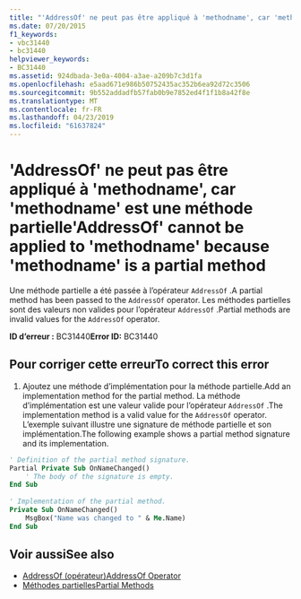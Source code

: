 ```yaml
---
title: "'AddressOf' ne peut pas être appliqué à 'methodname', car 'methodname' est une méthode partielle"
ms.date: 07/20/2015
f1_keywords:
- vbc31440
- bc31440
helpviewer_keywords:
- BC31440
ms.assetid: 924dbada-3e0a-4004-a3ae-a209b7c3d1fa
ms.openlocfilehash: e5aad671e986b50752435ac352b6ea92d72c3506
ms.sourcegitcommit: 9b552addadfb57fab0b9e7852ed4f1f1b8a42f8e
ms.translationtype: MT
ms.contentlocale: fr-FR
ms.lasthandoff: 04/23/2019
ms.locfileid: "61637824"
---
```

# <a name="addressof-cannot-be-applied-to-methodname-because-methodname-is-a-partial-method"></a><span data-ttu-id="b58a2-102">'AddressOf' ne peut pas être appliqué à 'methodname', car 'methodname' est une méthode partielle</span><span class="sxs-lookup"><span data-stu-id="b58a2-102">'AddressOf' cannot be applied to 'methodname' because 'methodname' is a partial method</span></span>
<span data-ttu-id="b58a2-103">Une méthode partielle a été passée à l’opérateur `AddressOf` .</span><span class="sxs-lookup"><span data-stu-id="b58a2-103">A partial method has been passed to the `AddressOf` operator.</span></span> <span data-ttu-id="b58a2-104">Les méthodes partielles sont des valeurs non valides pour l’opérateur `AddressOf` .</span><span class="sxs-lookup"><span data-stu-id="b58a2-104">Partial methods are invalid values for the `AddressOf` operator.</span></span>  
  
 <span data-ttu-id="b58a2-105">**ID d’erreur :** BC31440</span><span class="sxs-lookup"><span data-stu-id="b58a2-105">**Error ID:** BC31440</span></span>  
  
## <a name="to-correct-this-error"></a><span data-ttu-id="b58a2-106">Pour corriger cette erreur</span><span class="sxs-lookup"><span data-stu-id="b58a2-106">To correct this error</span></span>  
  
1. <span data-ttu-id="b58a2-107">Ajoutez une méthode d’implémentation pour la méthode partielle.</span><span class="sxs-lookup"><span data-stu-id="b58a2-107">Add an implementation method for the partial method.</span></span> <span data-ttu-id="b58a2-108">La méthode d’implémentation est une valeur valide pour l’opérateur `AddressOf` .</span><span class="sxs-lookup"><span data-stu-id="b58a2-108">The implementation method is a valid value for the `AddressOf` operator.</span></span> <span data-ttu-id="b58a2-109">L’exemple suivant illustre une signature de méthode partielle et son implémentation.</span><span class="sxs-lookup"><span data-stu-id="b58a2-109">The following example shows a partial method signature and its implementation.</span></span>  
  
```vb  
' Definition of the partial method signature.  
Partial Private Sub OnNameChanged()  
    ' The body of the signature is empty.  
End Sub  
  
' Implementation of the partial method.  
Private Sub OnNameChanged()  
    MsgBox("Name was changed to " & Me.Name)  
End Sub  
```  
  
## <a name="see-also"></a><span data-ttu-id="b58a2-110">Voir aussi</span><span class="sxs-lookup"><span data-stu-id="b58a2-110">See also</span></span>

- [<span data-ttu-id="b58a2-111">AddressOf (opérateur)</span><span class="sxs-lookup"><span data-stu-id="b58a2-111">AddressOf Operator</span></span>](../../visual-basic/language-reference/operators/addressof-operator.md)
- [<span data-ttu-id="b58a2-112">Méthodes partielles</span><span class="sxs-lookup"><span data-stu-id="b58a2-112">Partial Methods</span></span>](../../visual-basic/programming-guide/language-features/procedures/partial-methods.md)
